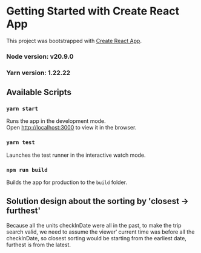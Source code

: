 # Getting Started with Create React App

This project was bootstrapped with [Create React App](https://github.com/facebook/create-react-app).

### Node version: v20.9.0

### Yarn version: 1.22.22

## Available Scripts

### `yarn start`

Runs the app in the development mode.\
Open [http://localhost:3000](http://localhost:3000) to view it in the browser.

### `yarn test`

Launches the test runner in the interactive watch mode.

### `npm run build`

Builds the app for production to the `build` folder.

## Solution design about the sorting by 'closest → furthest'

Because all the units checkInDate were all in the past, to make the trip search valid, we need to assume the viewer‘ current time was before all the checkInDate, so closest sorting would be starting from the earliest date, furthest is from the latest.
